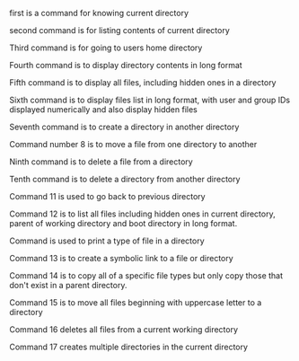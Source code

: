 first is a command for knowing current directory

second command is for listing contents of current directory

Third command is for going to users home directory

Fourth command is to display directory contents in long format

Fifth command is to display all files, including hidden ones in a directory

Sixth command is to display files list in long format, with user and group IDs displayed numerically and also display hidden files

Seventh command is to create a directory in another directory

Command number 8 is to move a file from one directory to another

Ninth command is to delete a file from a directory

Tenth command is to delete a directory from another directory

Command 11 is used to go back to previous directory

Command 12 is to list all files including hidden ones in current
directory, parent of working directory and boot directory in long format. 

Command is used to print a type of file in a directory

Command 13 is to create a symbolic link to a file or directory

Command 14 is to copy all of a specific file types but only copy those that don't exist in a parent directory.

Command 15 is to move all files beginning with uppercase letter to a directory

Command 16 deletes all files from a current working directory

Command 17 creates multiple directories in the current directory
